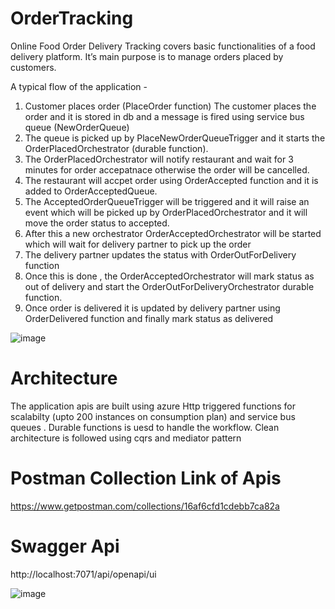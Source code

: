 # OrderTracking
Online Food Order Delivery Tracking covers basic functionalities of a food delivery platform. It’s main purpose is to manage orders placed by customers.

A typical flow of the application -
1) Customer places order (PlaceOrder function)
   The customer places the order and it is stored in db and a message is fired using service bus queue (NewOrderQueue)
2) The queue is picked up by PlaceNewOrderQueueTrigger and it starts the OrderPlacedOrchestrator (durable function).
3) The  OrderPlacedOrchestrator will notify restaurant and wait for 3 minutes for order accepatnace otherwise the order will be cancelled.
4) The restaurant will accpet order using OrderAccepted function and it is added to OrderAcceptedQueue.
5) The AcceptedOrderQueueTrigger will be triggered and it will raise an event which will be picked up by OrderPlacedOrchestrator and it will move the order status to accepted.
6) After this a new orchestrator OrderAcceptedOrchestrator will be started which will wait for delivery partner to pick up the order
7) The delivery partner updates the status with OrderOutForDelivery function
8) Once this is done , the OrderAcceptedOrchestrator will mark status as out of delivery and start the OrderOutForDeliveryOrchestrator durable function.
9) Once order is delivered it is updated by delivery partner using OrderDelivered function and finally mark status as delivered

![image](https://user-images.githubusercontent.com/8706140/156182060-5996c5f3-14c5-4307-b912-2a5c3ac7e3ac.png)


# Architecture 

The application apis are built using azure Http triggered functions for scalabilty (upto 200 instances on consumption plan) and service bus queues .
Durable functions is uesd to handle the workflow.
Clean architecture is followed using cqrs and mediator pattern


# Postman Collection Link of Apis

https://www.getpostman.com/collections/16af6cfd1cdebb7ca82a

# Swagger Api 

http://localhost:7071/api/openapi/ui

![image](https://user-images.githubusercontent.com/8706140/156190454-e2180327-d632-4361-8b01-d8697c882039.png)
